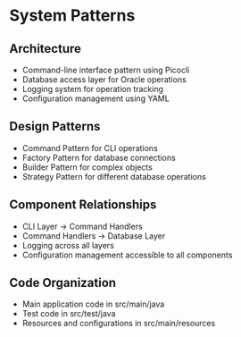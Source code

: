 # System Patterns

## Architecture
- Command-line interface pattern using Picocli
- Database access layer for Oracle operations
- Logging system for operation tracking
- Configuration management using YAML

## Design Patterns
- Command Pattern for CLI operations
- Factory Pattern for database connections
- Builder Pattern for complex objects
- Strategy Pattern for different database operations

## Component Relationships
- CLI Layer → Command Handlers
- Command Handlers → Database Layer
- Logging across all layers
- Configuration management accessible to all components

## Code Organization
- Main application code in src/main/java
- Test code in src/test/java
- Resources and configurations in src/main/resources